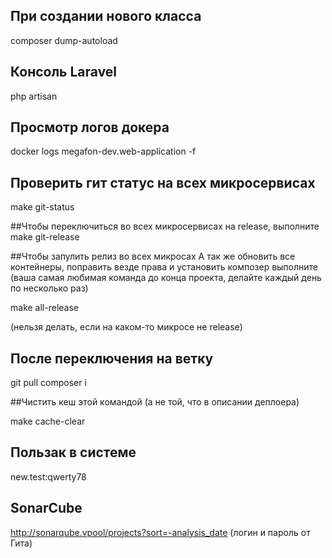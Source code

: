 ## При создании нового класса
composer dump-autoload

## Консоль Laravel
php artisan

## Просмотр логов докера
docker logs megafon-dev.web-application -f

## Проверить гит статус на всех микросервисах
make git-status

##Чтобы переключиться во всех микросервисах на release, выполните
make git-release

##Чтобы запулить релиз во всех микросах
А так же обновить все контейнеры, поправить везде права и установить композер выполните (ваша самая любимая команда до конца проекта, делайте каждый день по несколько раз)

make all-release

(нельзя делать, если на каком-то микросе не release)

## После переключения на ветку
git pull
composer i

##Чистить кеш этой командой
(а не той, что в описании деплоера)

make cache-clear

## Пользак в системе
new.test:qwerty78

## SonarCube
http://sonarqube.vpool/projects?sort=-analysis_date
(логин и пароль от Гита)